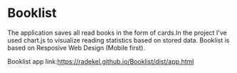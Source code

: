 # Booklist
The application saves all read books in the form of cards.In the project I've used chart.js to visualize reading statistics based on stored data. Booklist is based on Resposive Web Design (Mobile first).

Booklist app link:https://radekel.github.io/Booklist/dist/app.html
